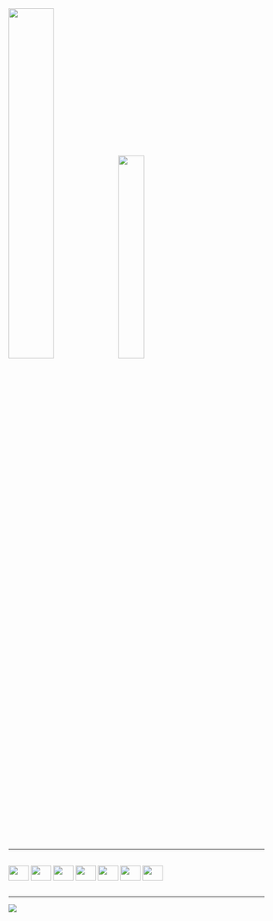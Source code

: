 

        
          
<!--
**CatharinaBalliego/CatharinaBalliego** is a ✨ _special_ ✨ repository because its `README.md` (this file) appears on your GitHub profile.

Here are some ideas to get you started:

- 🔭 I’m currently working on ...
- 🌱 I’m currently learning ...
- 👯 I’m looking to collaborate on ...
- 🤔 I’m looking for help with ...
- 😄 Pronouns: ...
- ⚡ Fun fact: ...
-->

<img width="42%" src="https://github-readme-stats.vercel.app/api?username=CatharinaBalliego&show_icons=true&theme=radical">
<img width="32%" src="https://github-readme-stats.vercel.app/api/top-langs/?username=CatharinaBalliego&layout=donut&theme=radical">

	
---
<div style="display: inline_block">

<br> 
  <img align="center" src="https://cdn.jsdelivr.net/gh/devicons/devicon/icons/angularjs/angularjs-original.svg" height="30" width="40" />
	<img align="center" src="https://cdn.jsdelivr.net/gh/devicons/devicon/icons/csharp/csharp-original.svg" height="30" width="40" />
	<img align="center" src="https://cdn.jsdelivr.net/gh/devicons/devicon/icons/typescript/typescript-original.svg" height="30" width="40" />
	<img align="center" src="https://cdn.jsdelivr.net/gh/devicons/devicon/icons/dot-net/dot-net-plain-wordmark.svg" height="30" width="40" />
  <img align="center" src="https://www.freeiconspng.com/uploads/sql-server-icon-png-1.png" height="30" width="40" />        
	<img align="center" src="https://cdn.jsdelivr.net/gh/devicons/devicon/icons/html5/html5-original-wordmark.svg" height="30" width="40" />
	<img align="center" src="https://cdn.jsdelivr.net/gh/devicons/devicon/icons/css3/css3-original-wordmark.svg" height="30" width="40" />
                     
</div>
<br>

---
            
<div>
<a href="https://www.linkedin.com/in/catharina-balliego/">
	<img align="center" src="https://img.shields.io/badge/LinkedIn-0077B5?style=for-the-badge&logo=linkedin&logoColor=white" />
</a>
</div>
